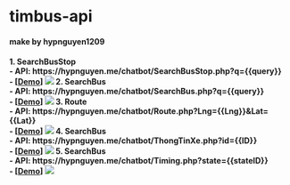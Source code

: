 # timbus-api
<h4>make by hypnguyen1209<h4>
  1. SearchBusStop<br>
- API: https://hypnguyen.me/chatbot/SearchBusStop.php?q={{query}}  <br>
  - [<a href="https://hypnguyen.me/chatbot/SearchBusStop.php?q=bach+khoa">Demo</a>]
<img src="https://i.imgur.com/2vIJDxI.jpg">
 2. SearchBus <br>
 - API: https://hypnguyen.me/chatbot/SearchBus.php?q={{query}} <br>
 - [<a href="https://hypnguyen.me/chatbot/SearchBus.php?q=long+biên">Demo</a>]
<img src="https://i.imgur.com/MthCt7T.jpg">
3. Route <br>
 - API: https://hypnguyen.me/chatbot/Route.php?Lng={{Lng}}&Lat={{Lat}} <br>
 - [<a href="https://hypnguyen.me/chatbot/Route.php?Lng=105.84155&Lat=21.0049166666667">Demo</a>]
<img src="https://i.imgur.com/OMSqSyB.jpg">
4. SearchBus <br>
 - API: https://hypnguyen.me/chatbot/ThongTinXe.php?id={{ID}} <br>
 - [<a href="https://hypnguyen.me/chatbot/ThongTinXe.php?id=10">Demo</a>]
<img src="https://i.imgur.com/1PLCVRE.jpg">
5. SearchBus <br>
 - API: https://hypnguyen.me/chatbot/Timing.php?state={{stateID}} <br>
 - [<a href="https://hypnguyen.me/chatbot/Timing.php?state=1396">Demo</a>]
<img src="https://i.imgur.com/gnCstt2.jpg">
